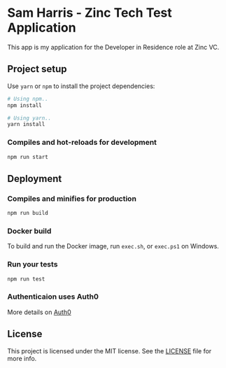 # Sam Harris - Zinc Tech Test Application

This app is my application for the Developer in Residence role at Zinc VC.


## Project setup

Use `yarn` or `npm` to install the project dependencies:

```bash
# Using npm..
npm install

# Using yarn..
yarn install
```

### Compiles and hot-reloads for development

```bash
npm run start
```

## Deployment

### Compiles and minifies for production

```bash
npm run build
```

### Docker build

To build and run the Docker image, run `exec.sh`, or `exec.ps1` on Windows.

### Run your tests

```bash
npm run test
```

### Authenticaion uses Auth0

More details on [Auth0](https://auth0.com/)

## License

This project is licensed under the MIT license. See the [LICENSE](../LICENSE) file for more info.
